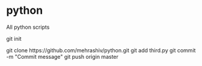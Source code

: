 # python
All python scripts
<p>git init</p>
git clone https://github.com/mehrashiv/python.git
git add third.py 
git commit -m "Commit message"
git push origin master
